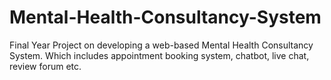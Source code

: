 # Mental-Health-Consultancy-System
Final Year Project on developing a web-based Mental Health Consultancy System. Which includes appointment booking system, chatbot, live chat, review forum etc. 
